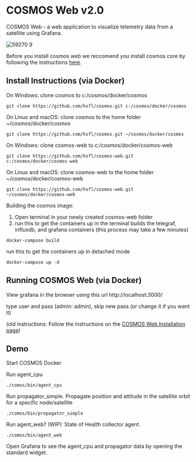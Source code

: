 # COSMOS Web v2.0

COSMOS Web - a web application to visualize telemetry data from a satellite using Grafana. 

![59270 9](https://user-images.githubusercontent.com/1541868/159378681-836b043d-a14a-44c6-a586-7de8fca09ad0.png)

Before you install cosmos web we reccomend you install cosmos core by following the instructions [here](https://github.com/hsfl/cosmos).

## Install Instructions (via Docker)

On Windows: clone cosmos to c:/cosmos/docker/cosmos
```shell
git clone https://github.com/hsfl/cosmos.git c:/cosmos/docker/cosmos
```

On Linux and macOS: clone cosmos to the home folder ~/cosmos/docker/cosmos
```shell
git clone https://github.com/hsfl/cosmos.git ~/cosmos/docker/cosmos
```

On Windows: clone cosmos-web to c:/cosmos/docker/cosmos-web 
```shell
git clone https://github.com/hsfl/cosmos-web.git c:/cosmos/docker/cosmos-web
```

On Linux and macOS: clone cosmos-web to the home folder ~/cosmos/docker/cosmos-web
```shell
git clone https://github.com/hsfl/cosmos-web.git ~/cosmos/docker/cosmos-web
```

Building the cosmos image:

1. Open terminal in your newly created cosmos-web folder
2. run this to get the containers up in the terminal
builds the telegraf, influxdb, and grafana containers (this process may take a few minutes)
```
docker-compose build
```

run this to get the containers up in detached mode
```
docker-compose up -d
```

## Running COSMOS Web (via Docker)

View grafana in the browser using this url
http://localhost:3000/

type user and pass (admin: admin), skip new pass (or change it if you want it)

(old instructions: Follow the instructions on the [COSMOS Web Installation page](https://hsfl.github.io/cosmos-docs/pages/2-getting_started/install/cosmos-web.html))


## Demo 

Start COSMOS Docker

Run agent_cpu
```
./comos/bin/agent_cpu 
```


Run propagator_simple. Propagate position and attitude in the satellite orbit for a specific node/satellite
```
./comos/bin/propagator_simple
```

Run agent_web? (WIP): State of Health collector agent.
```
./comos/bin/agent_web
```

Open Grafana to see the agent_cpu and propagator data by opening the standard widget.
